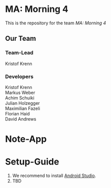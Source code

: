 # MA: Morning 4
 
This is the repository for the team *MA: Morning 4*

## Our Team

### Team-Lead
Kristof Krenn

### Developers
Kristof Krenn\
Markus Weber\
Achim Schuiki\
Julian Holzegger\
Maximilian Fazeli\
Florian Haid\
David Andrews

# Note-App

Setup-Guide
===========

1. We recommend to install [Android Studio](https://developer.android.com/studio).
2. TBD


